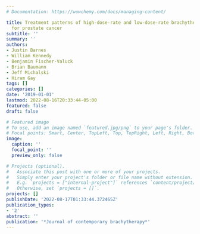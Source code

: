 ```yaml
---
# Documentation: https://wowchemy.com/docs/managing-content/

title: Treatment patterns of high-dose-rate and low-dose-rate brachytherapy as monotherapy
  for prostate cancer
subtitle: ''
summary: ''
authors:
- Justin Barnes
- William Kennedy
- Benjamin Fischer-Valuck
- Brian Baumann
- Jeff Michalski
- Hiram Gay
tags: []
categories: []
date: '2019-01-01'
lastmod: 2022-08-16T20:33:44-05:00
featured: false
draft: false

# Featured image
# To use, add an image named `featured.jpg/png` to your page's folder.
# Focal points: Smart, Center, TopLeft, Top, TopRight, Left, Right, BottomLeft, Bottom, BottomRight.
image:
  caption: ''
  focal_point: ''
  preview_only: false

# Projects (optional).
#   Associate this post with one or more of your projects.
#   Simply enter your project's folder or file name without extension.
#   E.g. `projects = ["internal-project"]` references `content/project/deep-learning/index.md`.
#   Otherwise, set `projects = []`.
projects: []
publishDate: '2022-08-17T01:33:44.372465Z'
publication_types:
- '2'
abstract: ''
publication: '*Journal of contemporary brachytherapy*'
---
```

